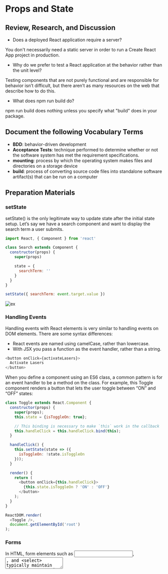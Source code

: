 # Props and State

## Review, Research, and Discussion
* Does a deployed React application require a server?

You don't necessarily need a static server in order to run a Create React App project in production.

* Why do we prefer to test a React application at the behavior rather than the unit level?

Testing components that are not purely functional and are responsible for behavior isn’t difficult, but there aren’t as many resources on the web that describe how to do this.

* What does npm run build do?

npm run build does nothing unless you specify what "build" does in your package.


## Document the following Vocabulary Terms

* **BDD**: behavior-driven development
* **Acceptance Tests**: technique performed to determine whether or not the software system has met the requirement specifications.
* **mounting**: process by which the operating system makes files and directories on a storage device 
* **build**: process of converting source code files into standalone software artifact(s) that can be run on a computer


## Preparation Materials

### setState
setState() is the only legitimate way to update state after the initial state setup. Let’s say we have a search component and want to display the search term a user submits.

```js
import React, { Component } from 'react'

class Search extends Component {
  constructor(props) {
    super(props)

    state = {
      searchTerm: ''
    }
  }
}
```

```js
setState({ searchTerm: event.target.value })

```
![ex](https://i1.wp.com/css-tricks.com/wp-content/uploads/2018/04/image_preview-1.jpeg?w=645&ssl=1)

### Handling Events
Handling events with React elements is very similar to handling events on DOM elements. There are some syntax differences:

* React events are named using camelCase, rather than lowercase.
* With JSX you pass a function as the event handler, rather than a string.

```js
<button onClick={activateLasers}>
  Activate Lasers
</button>
```

When you define a component using an ES6 class, a common pattern is for an event handler to be a method on the class. For example, this Toggle component renders a button that lets the user toggle between “ON” and “OFF” states:

```js
class Toggle extends React.Component {
  constructor(props) {
    super(props);
    this.state = {isToggleOn: true};

    // This binding is necessary to make `this` work in the callback
    this.handleClick = this.handleClick.bind(this);
  }

  handleClick() {
    this.setState(state => ({
      isToggleOn: !state.isToggleOn
    }));
  }

  render() {
    return (
      <button onClick={this.handleClick}>
        {this.state.isToggleOn ? 'ON' : 'OFF'}
      </button>
    );
  }
}

ReactDOM.render(
  <Toggle />,
  document.getElementById('root')
);
```

### Forms
In HTML, form elements such as <input>, <textarea>, and <select> typically maintain their own state and update it based on user input. In React, mutable state is typically kept in the state property of components, and only updated with setState().

We can combine the two by making the React state be the “single source of truth”. Then the React component that renders a form also controls what happens in that form on subsequent user input. An input form element whose value is controlled by React in this way is called a “controlled component”.

```js
class NameForm extends React.Component {
  constructor(props) {
    super(props);
    this.state = {value: ''};

    this.handleChange = this.handleChange.bind(this);
    this.handleSubmit = this.handleSubmit.bind(this);
  }

  handleChange(event) {
    this.setState({value: event.target.value});
  }

  handleSubmit(event) {
    alert('A name was submitted: ' + this.state.value);
    event.preventDefault();
  }

  render() {
    return (
      <form onSubmit={this.handleSubmit}>
        <label>
          Name:
          <input type="text" value={this.state.value} onChange={this.handleChange} />
        </label>
        <input type="submit" value="Submit" />
      </form>
    );
  }
}
```

### State and Lifecycle
Consider the ticking clock example from one of the previous sections. In Rendering Elements, we have only learned one way to update the UI. We call ReactDOM.render() to change the rendered output:

```js
function tick() {
  const element = (
    <div>
      <h1>Hello, world!</h1>
      <h2>It is {new Date().toLocaleTimeString()}.</h2>
    </div>
  );
  ReactDOM.render(
    element,
    document.getElementById('root')
  );
}

setInterval(tick, 1000);
```

#### Converting a Function to a Class

You can convert a function component like Clock to a class in five steps:

* Create an ES6 class, with the same name, that extends React.Component.
* Add a single empty method to it called render().
* Move the body of the function into the render() method.
* Replace props with this.props in the render() body.
* Delete the remaining empty function declaration.

#### Adding Lifecycle Methods to a Class

In applications with many components, it’s very important to free up resources taken by the components when they are destroyed.

We want to set up a timer whenever the Clock is rendered to the DOM for the first time. This is called “mounting” in React.

We also want to clear that timer whenever the DOM produced by the Clock is removed. This is called “unmounting” in React.

We can declare special methods on the component class to run some code when a component mounts and unmounts:

```js
class Clock extends React.Component {
  constructor(props) {
    super(props);
    this.state = {date: new Date()};
  }

  componentDidMount() {
  }

  componentWillUnmount() {
  }

  render() {
    return (
      <div>
        <h1>Hello, world!</h1>
        <h2>It is {this.state.date.toLocaleTimeString()}.</h2>
      </div>
    );
  }
}
```

### Components and Props
Conceptually, components are like JavaScript functions. They accept arbitrary inputs (called “props”) and return React elements describing what should appear on the screen.

#### Function and Class Components
```js
class Welcome extends React.Component {
  render() {
    return <h1>Hello, {this.props.name}</h1>;
  }
}
```

#### Rendering a Component
```js
function Welcome(props) {
  return <h1>Hello, {props.name}</h1>;
}

const element = <Welcome name="Sara" />;
ReactDOM.render(
  element,
  document.getElementById('root')
);
```

#### RTL Testing Example
Basically, React Testing Library (RTL) is made of simple and complete React DOM testing utilities that encourage good testing practices